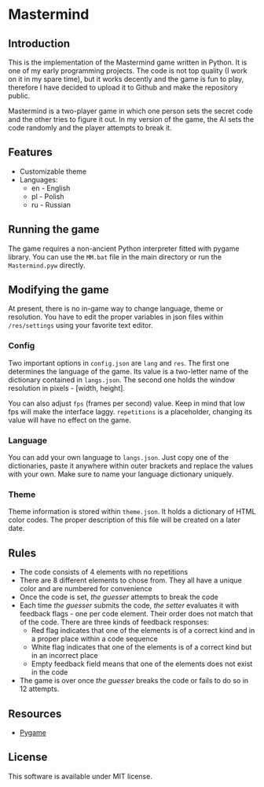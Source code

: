 # Mastermind

## Introduction

This is the implementation of the Mastermind game written in Python. It is one of my early programming projects. The code is not top quality (I work on it in my spare time), but it works decently and the game is fun to play, therefore I have decided to upload it to Github and make the repository public.

Mastermind is a two-player game in which one person sets the secret code and the other tries to figure it out. In my version of the game, the AI sets the code randomly and the player attempts to break it.

## Features

* Customizable theme
* Languages:
    * en - English
    * pl - Polish
    * ru - Russian

## Running the game

The game requires a non-ancient Python interpreter fitted with pygame library. You can use the `MM.bat` file in the main directory or run the `Mastermind.pyw` directly.

## Modifying the game

At present, there is no in-game way to change language, theme or resolution. You have to edit the proper variables in json files within `/res/settings` using your favorite text editor.

### Config

Two important options in `config.json` are `lang` and `res`. The first one determines the language of the game. Its value is a two-letter name of the dictionary contained in `langs.json`. The second one holds the window resolution in pixels - [width, height]. 

You can also adjust `fps` (frames per second) value. Keep in mind that low fps will make the interface laggy. `repetitions` is a placeholder, changing its value will have no effect on the game.

### Language

You can add your own language to `langs.json`. Just copy one of the dictionaries, paste it anywhere within outer brackets and replace the values with your own. Make sure to name your language dictionary uniquely.

### Theme

Theme information is stored within `theme.json`. It holds a dictionary of HTML color codes. The proper description of this file will be created on a later date.

## Rules

* The code consists of 4 elements with no repetitions
* There are 8 different elements to chose from. They all have a unique color and are numbered for convenience
* Once the code is set, *the guesser* attempts to break the code
* Each time *the guesser* submits the code, *the setter* evaluates it with feedback flags - one per code element. Their order does not match that of the code. There are three kinds of feedback responses:
    * Red flag indicates that one of the elements is of a correct kind and in a proper place within a code sequence
    * White flag indicates that one of the elements is of a correct kind but in an incorrect place
    * Empty feedback field means that one of the elements does not exist in the code
* The game is over once *the guesser* breaks the code or fails to do so in 12 attempts.

## Resources

* [Pygame](https://www.pygame.org/)

## License

This software is available under MIT license.
